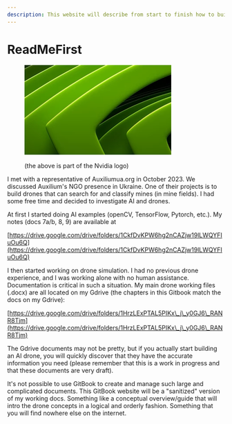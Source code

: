 ```yaml
---
description: This website will describe from start to finish how to build an AI drone.
---
```


# ReadMeFirst

<figure><img src=".gitbook/assets/image.png" alt=""><figcaption><p>(the above is part of the Nvidia logo)</p></figcaption></figure>

I met with a representative of Auxiliumua.org in October 2023. We discussed Auxilium's NGO presence in Ukraine. One of their projects is to build drones that can search for and classify mines (in mine fields). I had some free time and decided to investigate AI and drones.&#x20;

At first I started doing AI examples (openCV, TensorFlow, Pytorch, etc.). My notes (docs 7a/b, 8, 9) are available at  &#x20;

&#x20;    [https://drive.google.com/drive/folders/1CkfDvKPW6hg2nCAZjw19lLWQYFIuOu6Q](https://drive.google.com/drive/folders/1CkfDvKPW6hg2nCAZjw19lLWQYFIuOu6Q)

I then started working on drone simulation. I had no previous drone experience, and I was working alone with no human assistance. Documentation is critical in such a situation. My main drone working files (.docx) are all located on my Gdrive (the chapters in this Gitbook match the docs on my Gdrive):

&#x20;    [https://drive.google.com/drive/folders/1HrzLExPTAL5PIKx\_j\_y0GJ6\_RANR8Tjm](https://drive.google.com/drive/folders/1HrzLExPTAL5PIKx\_j\_y0GJ6\_RANR8Tjm)

The Gdrive documents may not be pretty, but if you actually start building an AI drone, you will quickly discover that they have  the accurate information you need (please remember that this is a work in progress and that these documents are very draft).&#x20;

It's not possible to use GitBook to create and manage such large and complicated documents. This GitBook website will be a "sanitized" version of my working docs. Something like a conceptual overview/guide that will intro the drone concepts in a logical and orderly fashion. Something that you will find nowhere else on the internet.&#x20;
